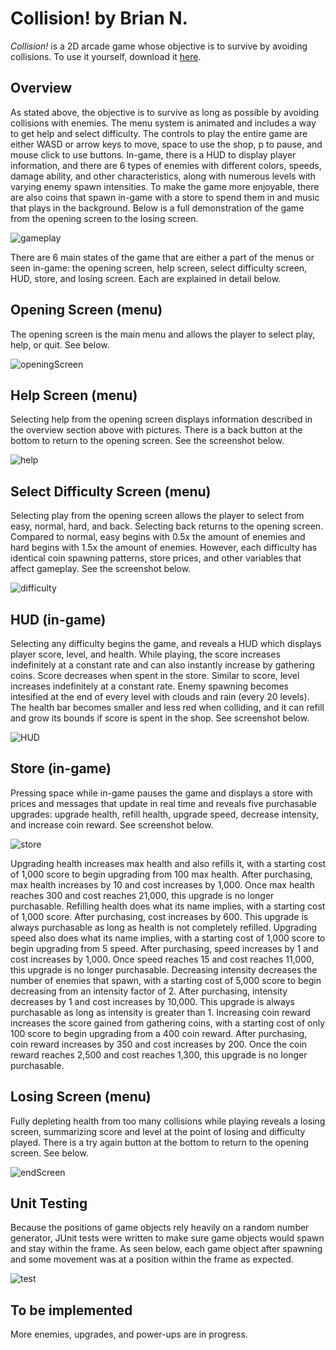 # Collision! by Brian N.
*Collision!* is a 2D arcade game whose objective is to survive by avoiding collisions. To use it yourself, download it [here]().

## Overview ##
As stated above, the objective is to survive as long as possible by avoiding collisions with enemies. The menu system is animated and includes a way to get help and select difficulty. The controls to play the entire game are either WASD or arrow keys to move, space to use the shop, p to pause, and mouse click to use buttons. In-game, there is a HUD to display player information, and there are 6 types of enemies with different colors, speeds, damage ability, and other characteristics, along with numerous levels with varying enemy spawn intensities. To make the game more enjoyable, there are also coins that spawn in-game with a store to spend them in and music that plays in the background. Below is a full demonstration of the game from the opening screen to the losing screen.

![gameplay](https://user-images.githubusercontent.com/72827220/103486291-d78ce600-4dca-11eb-9de4-b6a7b604f02e.gif)

There are 6 main states of the game that are either a part of the menus or seen in-game: the opening screen, help screen, select difficulty screen, HUD, store, and losing screen. Each are explained in detail below. 

## Opening Screen (menu) ##
The opening screen is the main menu and allows the player to select play, help, or quit. See below.

![openingScreen](https://user-images.githubusercontent.com/72827220/103485359-b379d680-4dc3-11eb-81f9-7b3456396189.gif)

## Help Screen (menu) ##
Selecting help from the opening screen displays information described in the overview section above with pictures. There is a back button at the bottom to return to the opening screen. See the screenshot below.

![help](https://user-images.githubusercontent.com/72827220/103484508-52e79b00-4dbd-11eb-8d3c-5f844222aef2.png)

## Select Difficulty Screen (menu) ##
Selecting play from the opening screen allows the player to select from easy, normal, hard, and back. Selecting back returns to the opening screen. Compared to normal, easy begins with 0.5x the amount of enemies and hard begins with 1.5x the amount of enemies. However, each difficulty has identical coin spawning patterns, store prices, and other variables that affect gameplay. See the screenshot below.

![difficulty](https://user-images.githubusercontent.com/72827220/103484515-5b3fd600-4dbd-11eb-9ab7-176aa71b5018.png)

## HUD (in-game) ##
Selecting any difficulty begins the game, and reveals a HUD which displays player score, level, and health. While playing, the score increases indefinitely at a constant rate and can also instantly increase by gathering coins. Score decreases when spent in the store. Similar to score, level increases indefinitely at a constant rate. Enemy spawning becomes intesified at the end of every level with clouds and rain (every 20 levels). The health bar becomes smaller and less red when colliding, and it can refill and grow its bounds if score is spent in the shop. See screenshot below.

![HUD](https://user-images.githubusercontent.com/72827220/103485034-5d0b9880-4dc1-11eb-8f1c-ad82bd392024.png)

## Store (in-game) ## 
Pressing space while in-game pauses the game and displays a store with prices and messages that update in real time and reveals five purchasable upgrades: upgrade health, refill health, upgrade speed, decrease intensity, and increase coin reward. See screenshot below.

![store](https://user-images.githubusercontent.com/72827220/103485037-5f6df280-4dc1-11eb-880d-1a349a539b17.png)

Upgrading health increases max health and also refills it, with a starting cost of 1,000 score to begin upgrading from 100 max health. After purchasing, max health increases by 10 and cost increases by 1,000. Once max health reaches 300 and cost reaches 21,000, this upgrade is no longer purchasable. Refilling health does what its name implies, with a starting cost of 1,000 score. After purchasing, cost increases by 600. This upgrade is always purchasable as long as health is not completely refilled. Upgrading speed also does what its name implies, with a starting cost of 1,000 score to begin upgrading from 5 speed. After purchasing, speed increases by 1 and cost increases by 1,000. Once speed reaches 15 and cost reaches 11,000, this upgrade is no longer purchasable. Decreasing intensity decreases the number of enemies that spawn, with a starting cost of 5,000 score to begin decreasing from an intensity factor of 2. After purchasing, intensity decreases by 1 and cost increases by 10,000. This upgrade is always purchasable as long as intensity is greater than 1. Increasing coin reward increases the score gained from gathering coins, with a starting cost of only 100 score to begin upgrading from a 400 coin reward. After purchasing, coin reward increases by 350 and cost increases by 200. Once the coin reward reaches 2,500 and cost reaches 1,300, this upgrade is no longer purchasable.

## Losing Screen (menu) ##
Fully depleting health from too many collisions while playing reveals a losing screen, summarizing score and level at the point of losing and difficulty played. There is a try again button at the bottom to return to the opening screen. See below.

![endScreen](https://user-images.githubusercontent.com/72827220/103485158-60ebea80-4dc2-11eb-8256-749ddbbbf8bc.gif)

## Unit Testing ##
Because the positions of game objects rely heavily on a random number generator, JUnit tests were written to make sure game objects would spawn and stay within the frame. As seen below, each game object after spawning and some movement was at a position within the frame as expected.

![test](https://user-images.githubusercontent.com/72827220/103493610-5c462700-4e00-11eb-84cf-eed6b5a97bce.gif)

## To be implemented ##
More enemies, upgrades, and power-ups are in progress.

